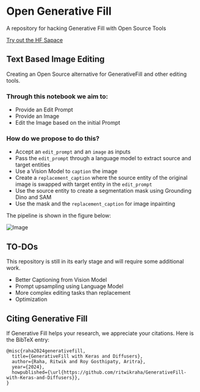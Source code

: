 # Open Generative Fill

A repository for hacking Generative Fill with Open Source Tools

[Try out the HF Sapace](https://huggingface.co/spaces/open-gen-fill/open-gen-fill-v1)

## Text Based Image Editing

Creating an Open Source alternative for GenerativeFill and other editing tools.

### Through this notebook we aim to: 

- Provide an Edit Prompt
- Provide an Image
- Edit the Image based on the initial Prompt

### How do we propose to do this?

- Accept an `edit_prompt` and an `image` as inputs
- Pass the `edit_prompt` through a language model to extract source and target entities
- Use a Vision Model to `caption` the image
- Create a `replacement_caption` where the source entity of the original image is swapped with target entity in the `edit_prompt`
- Use the source entity to create a segmentation mask using Grounding Dino and SAM
- Use the mask and the `replacement_caption` for image inpainting

The pipeline is shown in the figure below:

![Image](https://github.com/PyImageSearch/blog_posts/assets/44690292/fe2eb574-b8bb-4954-b918-c8bf93974b1b)

## TO-DOs

This repository is still in its early stage and will require some additional work.

- Better Captioning from Vision Model
- Prompt upsampling using Language Model
- More complex editing tasks than replacement
- Optimization


## Citing Generative Fill

If Generative Fill helps your research, we appreciate your citations. Here is the BibTeX entry:

```
@misc{raha2024generativefill,
  title={GenerativeFill with Keras and Diffusers},
  author={Raha, Ritwik and Roy Gosthipaty, Aritra},
  year={2024},
  howpublished={\url{https://github.com/ritwikraha/GenerativeFill-with-Keras-and-Diffusers}},
}
```



